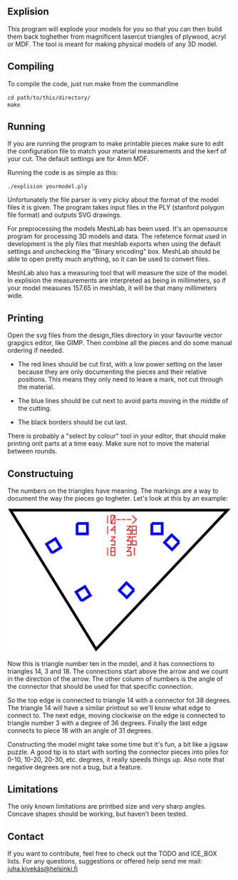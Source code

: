 Explision
---------

This program will explode your models for you so that you can then build
them back toghether from magnificent lasercut triangles of plywood, acryl or
MDF. The tool is meant for making physical models of any 3D model.

Compiling
---------

To compile the code, just run make from the commandline

	cd path/to/this/directory/
	make

Running
-------

If you are running the program to make printable pieces make sure to edit
the configuration file to match your material measurements and the kerf of
your cut. The default settings are for 4mm MDF.

Running the code is as simple as this:

	./explision yourmodel.ply

Unfortunately the file parser is very picky about the format of the model
files it is given. The program takes input files in the PLY (stanford
polygon file format) and outputs SVG drawings.

For preprocessing the models MeshLab has been used. It's an opensource
program for processing 3D models and data. The refetence format used in
development is the ply files that meshlab exports when using the default
settings and unchecking the "Binary encoding" box. MeshLab should be able to
open pretty much anything, so it can be used to convert files.

MeshLab also has a measuring tool that will measure the size of the model.
In explision the measurements are interpreted as being in millimeters, so if
your model measures 157.65 in meshlab, it will be that many millimeters wide.

Printing
--------

Open the svg files from the design_files directory in your favourite vector
grapgics editor, like GIMP. Then combine all the pieces and do some manual
ordering if needed.

- The red lines should be cut first, with a low power setting on the laser
because they are only documenting the pieces and their relative positions.
This means they only need to leave a mark, not cut through the material.

- The blue lines should be cut next to avoid parts moving in the middle of the
cutting.

- The black borders should be cut last.

There is probably a "select by colour" tool in your editor, that should make
printing onlt parts at a time easy. Make sure not to move the material between
rounds.

Constructuing
-------------

The numbers on the triangles have meaning. The markings are a way to document
the way the pieces go togheter. Let's look at this by an example:

![Example of a triangle](./doc/example_trianlge.svg)

Now this is triangle number ten in the model, and it has connections to
triangles 14, 3 and 18. The connections start above the arrow and we count in
the direction of the arrow. The other column of numbers is the angle of the
connector that should be used for that specific connection.

So the top edge is connected to triangle 14 with a connector fot 38 degrees. The
triangle 14 will have a similar printout so we'll know what edge to connect to.
The next edge, moving clockwise on the edge is connected to triangle number 3
with a degree of 36 degrees. Finally the last edge connects to piece 18 with an
angle of 31 degrees.

Constructing the model might take some time but it's fun, a bit like a jigsaw
puzzle. A good tip is to start with sorting the connector pieces into piles for
0-10, 10-20, 20-30, etc. degrees, it really speeds things up. Also note that
negative degrees are not a bug, but a feature.

Limitations
-----------
The only known limitations are printbed size and very sharp angles. Concave 
shapes should be working, but haven't been tested.

Contact
-------

If you want to contribute, feel free to check out the TODO and ICE_BOX lists.
For any questions, suggestions or offered help send me mail:
juha.kivekäs@helsinki.fi
